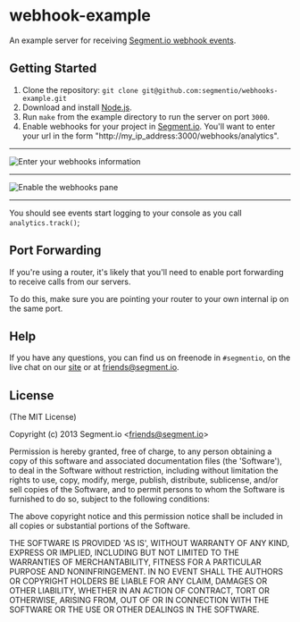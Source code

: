 
# webhook-example

  An example server for receiving [Segment.io webhook events](https://segment.io/docs/integrations/webhooks).

## Getting Started

  1. Clone the repository: `git clone git@github.com:segmentio/webhooks-example.git`
  2. Download and install [Node.js](http://nodejs.org/).
  3. Run `make` from the example directory to run the server on port `3000`.
  4. Enable webhooks for your project in [Segment.io](https://segment.io/). You'll want to enter your url in the form "http://my_ip_address:3000/webhooks/analytics".

---

  ![Enter your webhooks information](https://s3.amazonaws.com/segmentio/github/images/webhooks-example/webhooks-sheet.png)

---

  ![Enable the webhooks pane](https://s3.amazonaws.com/segmentio/github/images/webhooks-example/webhooks-pane.png)

---

  You should see events start logging to your console as you call `analytics.track()`;


## Port Forwarding

  If you're using a router, it's likely that you'll need to enable port forwarding to receive calls from our servers.

  To do this, make sure you are pointing your router to your own internal ip on the same port.

## Help

  If you have any questions, you can find us on freenode in `#segmentio`, on the live chat on our [site](https://segment.io/) or at friends@segment.io.


## License

(The MIT License)

Copyright (c) 2013 Segment.io &lt;friends@segment.io&gt;

Permission is hereby granted, free of charge, to any person obtaining
a copy of this software and associated documentation files (the
'Software'), to deal in the Software without restriction, including
without limitation the rights to use, copy, modify, merge, publish,
distribute, sublicense, and/or sell copies of the Software, and to
permit persons to whom the Software is furnished to do so, subject to
the following conditions:

The above copyright notice and this permission notice shall be
included in all copies or substantial portions of the Software.

THE SOFTWARE IS PROVIDED 'AS IS', WITHOUT WARRANTY OF ANY KIND,
EXPRESS OR IMPLIED, INCLUDING BUT NOT LIMITED TO THE WARRANTIES OF
MERCHANTABILITY, FITNESS FOR A PARTICULAR PURPOSE AND NONINFRINGEMENT.
IN NO EVENT SHALL THE AUTHORS OR COPYRIGHT HOLDERS BE LIABLE FOR ANY
CLAIM, DAMAGES OR OTHER LIABILITY, WHETHER IN AN ACTION OF CONTRACT,
TORT OR OTHERWISE, ARISING FROM, OUT OF OR IN CONNECTION WITH THE
SOFTWARE OR THE USE OR OTHER DEALINGS IN THE SOFTWARE.